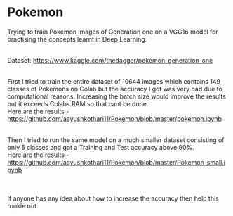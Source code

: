 # Pokemon

Trying to train Pokemon images of Generation one on a VGG16 model for practising the concepts learnt in Deep Learning.
<br><br>

Dataset: https://www.kaggle.com/thedagger/pokemon-generation-one
<br><br>

First I tried to train the entire dataset of 10644 images which contains 149 classes of Pokemons on Colab but the accuracy I got was very bad due to computational reasons. Increasing the batch size would improve the results but it exceeds Colabs RAM so that cant be done.
<br>
Here are the results - https://github.com/aayushkothari11/Pokemon/blob/master/pokemon.ipynb
<br><br>

Then I tried to run the same model on a much smaller dataset consisting of only 5 classes and got a Training and Test accuracy above 90%.
<br>
Here are the results - https://github.com/aayushkothari11/Pokemon/blob/master/Pokemon_small.ipynb

<br><br>
If anyone has any idea about how to increase the accuracy then help this rookie out.
